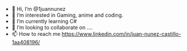 - 👋 Hi, I’m @1juannunez
- 👀 I’m interested in Gaming, anime and coding.
- 🌱 I’m currently learning C#
- 💞️ I’m looking to collaborate on ....
- 📫 How to reach me https://www.linkedin.com/in/juan-nunez-castillo-1aa408196/

<!---
1juannunez/1juannunez is a ✨ special ✨ repository because its `README.md` (this file) appears on your GitHub profile.
You can click the Preview link to take a look at your changes.
--->
